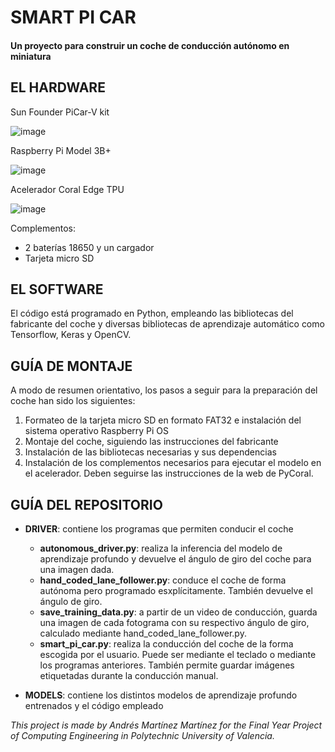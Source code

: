 # SMART PI CAR
#### Un proyecto para construir un coche de conducción autónomo en miniatura 

## EL HARDWARE

Sun Founder PiCar-V kit

![image](https://user-images.githubusercontent.com/74978050/189338200-6830eb05-ace2-41a8-995a-be26a52df5c1.png)

Raspberry Pi Model 3B+ 

![image](https://user-images.githubusercontent.com/74978050/189338829-ff91b5ce-db12-42d2-994b-6d7aa143d27d.png)

Acelerador Coral Edge TPU 

![image](https://user-images.githubusercontent.com/74978050/189338830-47b72149-811e-47d0-9358-f1a2c3cdd8c4.png)

Complementos:
- 2 baterías 18650 y un cargador
- Tarjeta micro SD

## EL SOFTWARE

El código está programado en Python, empleando las bibliotecas del fabricante del coche 
y diversas bibliotecas de aprendizaje automático como Tensorflow, Keras y OpenCV.

## GUÍA DE MONTAJE

A modo de resumen orientativo, los pasos a seguir para la preparación del coche han sido los siguientes:

1. Formateo de la tarjeta micro SD en formato FAT32 e instalación del sistema operativo Raspberry Pi OS
2. Montaje del coche, siguiendo las instrucciones del fabricante
3. Instalación de las bibliotecas necesarias y sus dependencias
4. Instalación de los complementos necesarios para ejecutar el modelo en el acelerador. Deben seguirse las instrucciones de la web de PyCoral.

## GUÍA DEL REPOSITORIO

- **DRIVER**: contiene los programas que permiten conducir el coche
   - **autonomous_driver.py**: realiza la inferencia del modelo de aprendizaje profundo y devuelve el ángulo de giro del coche para una imagen dada.
   - **hand_coded_lane_follower.py**: conduce el coche de forma autónoma pero programado esxplícitamente. También devuelve el ángulo de giro.
   - **save_training_data.py**: a partir de un video de conducción, guarda una imagen de cada fotograma con su respectivo ángulo de giro, calculado mediante hand_coded_lane_follower.py.
   - **smart_pi_car.py**: realiza la conducción del coche de la forma escogida por el usuario. Puede ser mediante el teclado o mediante los programas anteriores. También permite guardar imágenes etiquetadas durante la conducción manual.

- **MODELS**: contiene los distintos modelos de aprendizaje profundo entrenados y el código empleado


*This project is made by Andrés Martínez Martínez for the Final Year Project of Computing Engineering in Polytechnic University of Valencia.*
